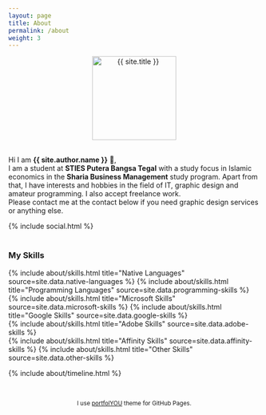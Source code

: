```yaml
---
layout: page
title: About
permalink: /about
weight: 3
---
```


<p align="center">
  <a href="{{ site.baseurl }}">
    <img src="{{ site.author.image }}" alt="{{ site.title }}" width="168px" height="168px" style="display:flex;">
  </a>
<br>

Hi I am <b>{{ site.author.name }}</b> :wave:,<br>
I am a student at <b>STIES Putera Bangsa Tegal</b> with a study focus in Islamic economics in the <b>Sharia Business Management</b> study program.  Apart from that, I have interests and hobbies in the field of IT, graphic design and amateur programming.  I also accept freelance work.<br>Please contact me at the contact below if you need graphic design services or anything else.
</p>

{% include social.html %}
<br>
<br>
### **My Skills**

<div class="row">
{% include about/skills.html title="Native Languages" source=site.data.native-languages %}
{% include about/skills.html title="Programming Languages" source=site.data.programming-skills %}
</div>
<div class="row">
{% include about/skills.html title="Microsoft Skills" source=site.data.microsoft-skills %}
{% include about/skills.html title="Google Skills" source=site.data.google-skills %}
</div>
<div class="row">
{% include about/skills.html title="Adobe Skills" source=site.data.adobe-skills %}
</div>
<div class="row">
{% include about/skills.html title="Affinity Skills" source=site.data.affinity-skills %}
{% include about/skills.html title="Other Skills" source=site.data.other-skills %}
</div>

{% include about/timeline.html %}

<br>
<p align="center">
<small class="text-muted mb-2">
  I use <a href="https://github.com/YoussefRaafatNasry/portfolYOU">portfolYOU</a> theme for GitHub Pages.
</small>
</p>
